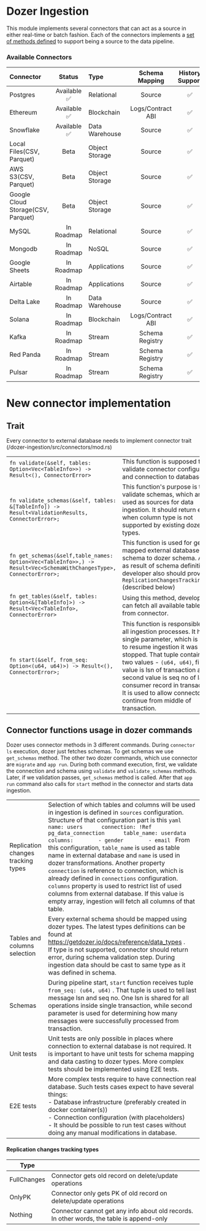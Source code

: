 # Dozer Ingestion

This module implements several connectors that can act as a source in either real-time or batch fashion. 
Each of the connectors implements a [set of methods defined](https://github.com/getdozer/dozer/blob/main/dozer-ingestion/src/connectors/mod.rs#L32) to support being a source to the data pipeline.

### Available Connectors
| Connector                          |   Status    | Type           |  Schema Mapping   | History Support | Frequency | Implemented Via |
|:-----------------------------------|:-----------:|:---------------|:-----------------:|:---------------:|:----------|:----------------|
| Postgres                           | Available ✅ | Relational     |      Source       |        ✅        | Real Time | Direct          |
| Ethereum                           | Available ✅ | Blockchain     | Logs/Contract ABI |        ✅        | Real Time | Direct          |
| Snowflake                          | Available ✅ | Data Warehouse |      Source       |        ✅        | Polling   | Direct          |
| Local Files(CSV, Parquet)          |    Beta     | Object Storage |      Source       |        ✅        | Polling   | Data Fusion     |
| AWS S3(CSV, Parquet)               |    Beta     | Object Storage |      Source       |        ✅        | Polling   | Data Fusion     |
| Google Cloud Storage(CSV, Parquet) |    Beta     | Object Storage |      Source       |        ✅        | Polling   | Data Fusion     |
| MySQL                              | In Roadmap  | Relational     |      Source       |        ✅        | Real Time | Debezium        |
| Mongodb                            | In Roadmap  | NoSQL          |      Source       |        ✅        | Real Time | Debezium        |
| Google Sheets                      | In Roadmap  | Applications   |      Source       |        ✅        |           |                 |
| Airtable                           | In Roadmap  | Applications   |      Source       |        ✅        |           |                 |
| Delta Lake                         | In Roadmap  | Data Warehouse |      Source       |        ✅        |           |                 |
| Solana                             | In Roadmap  | Blockchain     | Logs/Contract ABI |        ✅        |           |                 |
| Kafka                              | In Roadmap  | Stream         |  Schema Registry  |        ✅        |           |                 |
| Red Panda                          | In Roadmap  | Stream         |  Schema Registry  |        ✅        |           |                 |
| Pulsar                             | In Roadmap  | Stream         |  Schema Registry  |        ✅        |           |                 |

# New connector implementation

## Trait

Every connector to external database needs to implement connector trait (/dozer-ingestion/src/connectors/mod.rs)

|                                                                                                                         |                                                                                                                                                                                                                                                                                                                                                                |
|-------------------------------------------------------------------------------------------------------------------------|----------------------------------------------------------------------------------------------------------------------------------------------------------------------------------------------------------------------------------------------------------------------------------------------------------------------------------------------------------------| 
| ```fn validate(&self, tables: Option<Vec<TableInfo>>) -> Result<(), ConnectorError>```                                  | This function is supposed to validate connector configuration and connection to database.                                                                                                                                                                                                                                                                      |
| ```fn validate_schemas(&self, tables: &[TableInfo]) -> Result<ValidationResults, ConnectorError>;```                    | This function's purpose is to validate schemas, which are used as sources for data ingestion. It should return error when column type is not supported by existing dozer types.                                                                                                                                                                                |
| ```fn get_schemas(&self,table_names: Option<Vec<TableInfo>>,) -> Result<Vec<SchemaWithChangesType>, ConnectorError>;``` | This function is used for getting mapped external database schema to dozer schema. Also, as result of schema definition, developer also should provide `ReplicationChangesTrackingType` (described below)                                                                                                                                                      |
| ```fn get_tables(&self, tables: Option<&[TableInfo]>) -> Result<Vec<TableInfo>, ConnectorError>```                      | Using this method, developer can fetch all available tables from connector.                                                                                                                                                                                                                                                                                    |
| ```fn start(&self, from_seq: Option<(u64, u64)>) -> Result<(), ConnectorError>;```                                      | This function is responsible for all ingestion processes. It has single parameter, which is used to resume ingestion it was stopped. That tuple contains two values - `(u64, u64)`, first value is lsn of transaction and second value is seq no of last consumer record in transaction. It is used to allow connector to continue from middle of transaction. |

## Connector functions usage in dozer commands
Dozer uses connector methods in 3 different commands. During `connector ls` execution, dozer just fetches schemas. To get schemas we use `get_schemas` method.
The other two dozer commands, which use connector are `migrate` and `app run`. During both command execution, first, we validate the connection and schema using `validate` and `validate_schemas` methods. Later, if we validation passes, `get_schemas` method is called. After that `app run` command also calls for `start` method in the connector and starts data ingestion.

|                                    |                                                                                                                                                                                                                                                                                                                                                                                                                                                                                                                                                                                                                                                                                                                                                |
|------------------------------------|------------------------------------------------------------------------------------------------------------------------------------------------------------------------------------------------------------------------------------------------------------------------------------------------------------------------------------------------------------------------------------------------------------------------------------------------------------------------------------------------------------------------------------------------------------------------------------------------------------------------------------------------------------------------------------------------------------------------------------------------|
| Replication changes tracking types | Selection of which tables and columns will be used in ingestion is defined in  ` sources `  configuration. Structure of that configuration part is this ``` yaml      name: users      connection: !Ref pg_data_connection      table_name: userdata      columns:        - gender        - email  ```   From this configuration,  ` table_name `  is used as table name in external database and  ` name `  is used in dozer transformations. Another property  ` connection `  is reference to connection, which is already defined in  ` connections `  configuration. ` columns `  property is used to restrict list of used columns from external database. If this value is empty array, ingestion will fetch all columns of that table. |
| Tables and columns selection       | Every external schema should be mapped using dozer types. The latest types definitions can be found at  https://getdozer.io/docs/reference/data_types  .<br/> If type is not supported, connector should return error, during schema validation step. During ingestion data should be cast to same type as it was defined in schema.                                                                                                                                                                                                                                                                                                                                                                                                           |
| Schemas                            | During pipeline start,  `start`  function receives tuple  `from_seq: (u64, u64)` . That tuple is used to tell last message lsn and seq no. One lsn is shared for all operations inside single transaction, while second parameter is used for determining how many messages were successfully processed from transaction.                                                                                                                                                                                                                                                                                                                                                                                                                      |
| Unit tests                         | Unit tests are only possible in places where connection to external database is not required. It is important to have unit tests for schema mapping and data casting to dozer types. More complex tests should be implemented using E2E tests.                                                                                                                                                                                                                                                                                                                                                                                                                                                                                                 |
| E2E tests                          | More complex tests require to have connection real database. Such tests cases expect to have several things:<br/> - Database infrastructure (preferably created in docker container(s))<br/> - Connection configuration (with placeholders)<br/> - It should be possible to run test cases without doing any manual modifications in database.<br/>                                                                                                                                                                                                                                                                                                                                                                                            |

#### Replication changes tracking types

| Type        |                                                                                           |
|-------------|-------------------------------------------------------------------------------------------|
| FullChanges | Connector gets old record on delete/update operations                                     | 
| OnlyPK      | Connector only gets PK of old record on delete/update operations                          |
| Nothing     | Connector cannot get any info about old records. In other words, the table is append-only |
